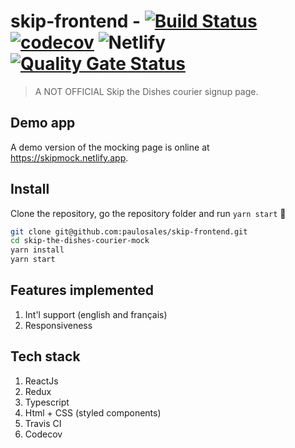 # skip-frontend - [![Build Status](https://travis-ci.com/paulosales/skip-frontend.svg?branch=master)](https://travis-ci.com/paulosales/skip-frontend) [![codecov](https://codecov.io/gh/paulosales/skip-frontend/branch/master/graph/badge.svg)](https://codecov.io/gh/paulosales/skip-frontend) ![Netlify](https://img.shields.io/netlify/5f39eeca-8a45-4ef8-b4a3-57fba692db76) [![Quality Gate Status](https://sonarcloud.io/api/project_badges/measure?project=paulosales_skip-frontend&metric=alert_status)](https://sonarcloud.io/dashboard?id=paulosales_skip-frontend)

> A NOT OFFICIAL Skip the Dishes courier signup page.

## Demo app

A demo version of the mocking page is online at https://skipmock.netlify.app.

## Install

Clone the repository, go the repository folder and run `yarn start` 🚀

```bash
git clone git@github.com:paulosales/skip-frontend.git
cd skip-the-dishes-courier-mock
yarn install
yarn start
```

## Features implemented

1. Int'l support (english and français)
2. Responsiveness

## Tech stack

1. ReactJs
2. Redux
3. Typescript
4. Html + CSS (styled components)
5. Travis CI
6. Codecov
